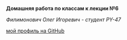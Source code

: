 **Домашняя работа по классам к лекции №6**

*Филимонович Олег Игоревич - студент PY-47*

[мой профиль на GitHub](https://github.com/Oleg051191)
